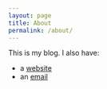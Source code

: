 ```yaml
---
layout: page
title: About
permalink: /about/
---
```


This is my blog. I also have:
- a [website][cf-website]
- an [email][cf-email]

[cf-website]: http://conjfrnk.com
[cf-email]: mailto:conjfrnk+blog@gmail.com
